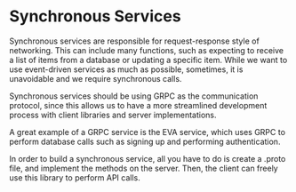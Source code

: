 # Synchronous Services

Synchronous services are responsible for request-response style of networking. This can include many functions, such as expecting to receive a list of items from a database or updating a specific item. While we want to use event-driven services as much as possible, sometimes, it is unavoidable and we require synchronous calls.

Synchronous services should be using GRPC as the communication protocol, since this allows us to have a more streamlined development process with client libraries and server implementations.

A great example of a GRPC service is the EVA service, which uses GRPC to perform database calls such as signing up and performing authentication.

In order to build a synchronous service, all you have to do is create a .proto file, and implement the methods on the server. Then, the client can freely use this library to perform API calls.
